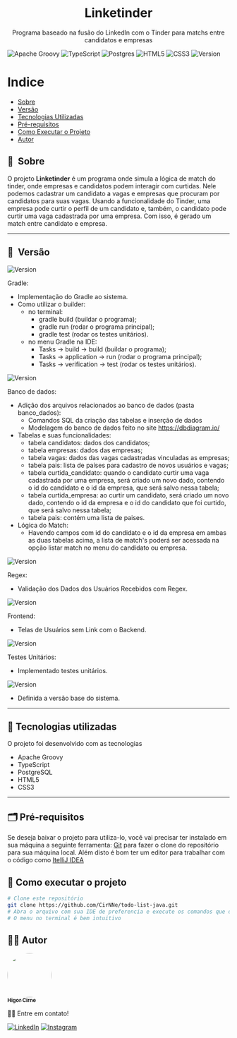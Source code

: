 <h1 align="center">Linketinder</h1>

<p align="center">Programa baseado na fusão do Linkedln com o Tinder para matchs entre candidatos e empresas</p>

![Apache Groovy](https://img.shields.io/badge/Apache%20Groovy-4298B8.svg?style=for-the-badge&logo=Apache+Groovy&logoColor=white)
![TypeScript](https://img.shields.io/badge/typescript-%23007ACC.svg?style=for-the-badge&logo=typescript&logoColor=white)
![Postgres](https://img.shields.io/badge/postgres-%23316192.svg?style=for-the-badge&logo=postgresql&logoColor=white)
![HTML5](https://img.shields.io/badge/html5-%23E34F26.svg?style=for-the-badge&logo=html5&logoColor=white)
![CSS3](https://img.shields.io/badge/css3-%231572B6.svg?style=for-the-badge&logo=css3&logoColor=white)
![Version](https://img.shields.io/badge/version-v1.3.0-blue) 


Indice
=================
 * [Sobre](#-sobre)
 * [Versão](#-versão)
 * [Tecnologias Utilizadas](#-tecnologias-utilizadas)
 * [Pré-requisitos](#-pré-requisitos)
 * [Como Executar o Projeto](#-como-executar-o-projeto)
 * [Autor](#-autor)

## 🔖&nbsp; Sobre

O projeto **Linketinder** é um programa onde simula a lógica de match do tinder, onde empresas e candidatos podem interagir com curtidas. 
Nele podemos cadastrar um candidato a vagas e empresas que procuram por candidatos para suas vagas. Usando a funcionalidade do Tinder, uma empresa 
pode curtir o perfil de um candidato e, também, o candidato pode curtir uma vaga cadastrada por uma empresa. Com isso, é gerado um match entre candidato e empresa.

---

## 🔖&nbsp; Versão

![Version](https://img.shields.io/badge/version-v3.0.0-blue)

Gradle:
- Implementação do Gradle ao sistema.
- Como utilizar o builder:
  - no terminal:
    - gradle build (buildar o programa);
    - gradle run (rodar o programa principal);
    - gradle test (rodar os testes unitários).
  - no menu Gradle na IDE:
    - Tasks -> build -> build (buildar o programa);
    - Tasks -> application -> run (rodar o programa principal);
    - Tasks -> verification -> test (rodar os testes unitários).

![Version](https://img.shields.io/badge/version-v2.0.0-blue)

Banco de dados:
- Adição dos arquivos relacionados ao banco de dados (pasta banco_dados):
  - Comandos SQL da criação das tabelas e inserção de dados
  - Modelagem do banco de dados feito no site https://dbdiagram.io/
- Tabelas e suas funcionalidades:
  - tabela candidatos: dados dos candidatos;
  - tabela empresas: dados das empresas;
  - tabela vagas: dados das vagas cadastradas vinculadas as empresas;
  - tabela pais: lista de países para cadastro de novos usuários e vagas;
  - tabela curtida_candidato: quando o candidato curtir uma vaga cadastrada por uma empresa, será criado um novo dado, 
                              contendo o id do candidato e o id da empresa, que será salvo nessa tabela;
  - tabela curtida_empresa: ao curtir um candidato, será criado um novo dado, contendo o id da empresa e o id do candidato
                            que foi curtido, que será salvo nessa tabela;
  - tabela pais: contém uma lista de paises.
- Lógica do Match:
  - Havendo campos com id do candidato e o id da empresa em ambas as duas tabelas acima, a
    lista de match's poderá ser acessada na opção listar match no menu do candidato ou
    empresa.

![Version](https://img.shields.io/badge/version-v1.3.0-blue)

Regex:
- Validação dos Dados dos Usuários Recebidos com Regex.

![Version](https://img.shields.io/badge/version-v1.2.0-blue)

Frontend:
- Telas de Usuários sem Link com o Backend.

![Version](https://img.shields.io/badge/version-v1.1.0-blue)

Testes Unitários:
- Implementado testes unitários.

![Version](https://img.shields.io/badge/version-v1.0.0-blue)
- Definida a versão base do sistema.

---

## 🚀 Tecnologias utilizadas

O projeto foi desenvolvido com as tecnologias

- Apache Groovy
- TypeScript
- PostgreSQL
- HTML5
- CSS3

---

## 🗂 Pré-requisitos

Se deseja baixar o projeto para utiliza-lo, você vai precisar ter instalado em sua máquina a seguinte ferramenta:
[Git](https://git-scm.com) para fazer o clone do repositório para sua máquina local. 
Além disto é bom ter um editor para trabalhar com o código como [ItelliJ IDEA](https://www.jetbrains.com/pt-br/idea/)

## 🎲 Como executar o projeto

```bash
# Clone este repositório
git clone https://github.com/CirNNe/todo-list-java.git
# Abra o arquivo com sua IDE de preferencia e execute os comandos que desejar
# O menu no terminal é bem intuitivo
```

## 👨‍💻 Autor

<a href="https://github.com/CirNNe">
 <img style="border-radius: 50%;" src="https://avatars.githubusercontent.com/u/98779843?s=400&u=0acf3d526d374b620501ea180d5c81c3ff998c42&v=4" width="100px;" alt=""/>
 <br />
 <sub><b>Higor Cirne</b></sub></a> <a href="https://github.com/CirNNe" title="GitHub"></a>

👋🏽 Entre em contato!

[![LinkedIn](https://img.shields.io/badge/linkedin-%230077B5.svg?style=for-the-badge&logo=linkedin&logoColor=white)](https://www.linkedin.com/in/higorcirne/)
[![Instagram](https://img.shields.io/badge/Instagram-%23E4405F.svg?style=for-the-badge&logo=Instagram&logoColor=white)](https://www.instagram.com/higordev_/)
